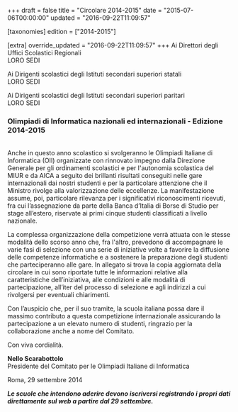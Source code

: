 +++
draft = false
title = "Circolare 2014-2015"
date = "2015-07-06T00:00:00"
updated = "2016-09-22T11:09:57"

[taxonomies]
edition = ["2014-2015"]

[extra]
override_updated = "2016-09-22T11:09:57"
+++
Ai Direttori degli Uffici Scolastici Regionali <br/>LORO SEDI

Ai Dirigenti scolastici degli Istituti secondari superiori statali<br/>LORO SEDI

Ai Dirigenti scolastici degli Istituti secondari superiori paritari<br/>LORO SEDI

### Olimpiadi di Informatica nazionali ed internazionali - Edizione 2014-2015

<br/>Anche in questo anno scolastico si svolgeranno le Olimpiadi Italiane di Informatica (OII) organizzate con rinnovato impegno dalla Direzione Generale per gli ordinamenti scolastici e per l'autonomia scolastica del MIUR e da AICA a seguito dei brillanti risultati conseguiti nelle gare internazionali dai nostri studenti e per la particolare attenzione che il Ministro rivolge alla valorizzazione delle eccellenze. La manifestazione assume, poi, particolare rilevanza per i significativi riconoscimenti ricevuti, fra cui l’assegnazione da parte della Banca d’Italia di Borse di Studio per stage all’estero, riservate ai primi cinque studenti classificati a livello nazionale.

La complessa organizzazione della competizione verrà attuata con le stesse modalità dello scorso anno che, fra l'altro, prevedono di accompagnare le varie fasi di selezione con una serie di iniziative volte a favorire la diffusione delle competenze informatiche e a sostenere la preparazione degli studenti che parteciperanno alle gare. In allegato si trova la copia aggiornata della circolare in cui sono riportate tutte le informazioni relative alla caratteristiche dell’iniziativa, alle condizioni e alle modalità di partecipazione, all’iter del processo di selezione e agli indirizzi a cui rivolgersi per eventuali chiarimenti.

Con l’auspicio che, per il suo tramite, la scuola italiana possa dare il massimo contributo a questa competizione internazionale assicurando la partecipazione a un elevato numero di studenti, ringrazio per la collaborazione anche a nome del Comitato.

Con viva cordialità.

**Nello Scarabottolo**<br/>Presidente del Comitato per le Olimpiadi Italiane di Informatica

Roma, 29 settembre 2014

_**Le scuole che intendono aderire devono iscriversi registrando i propri dati direttamente sul web a partire dal 29 settembre.**_

